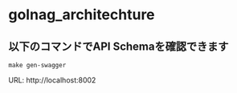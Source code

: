 # golnag_architechture


## 以下のコマンドでAPI Schemaを確認できます
```
make gen-swagger
```
URL: http://localhost:8002
